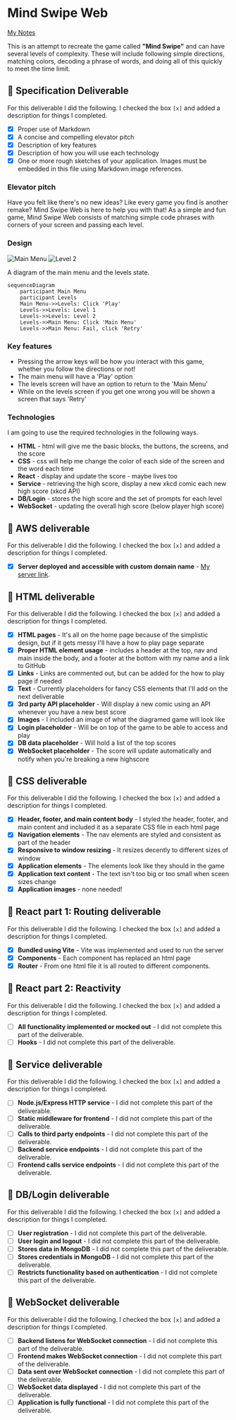 # Mind Swipe Web

[My Notes](notes.md)

This is an attempt to recreate the game called **"Mind Swipe"** and can have several levels of complexity. These will include following simple directions, matching colors, decoding a phrase of words, and doing all of this quickly to meet the time limit.


## 🚀 Specification Deliverable

For this deliverable I did the following. I checked the box `[x]` and added a description for things I completed.

- [x] Proper use of Markdown
- [x] A concise and compelling elevator pitch
- [x] Description of key features
- [x] Description of how you will use each technology
- [x] One or more rough sketches of your application. Images must be embedded in this file using Markdown image references.

### Elevator pitch

Have you felt like there's no new ideas? Like every game you find is another remake? Mind Swipe Web is here to help you with that! As a simple and fun game, Mind Swipe Web consists of matching simple code phrases with corners of your screen and passing each level.

### Design

![Main Menu](https://github.com/user-attachments/assets/4338b19c-a95e-43f7-a9cc-9ea0e07e6d09)
![Level 2](https://github.com/user-attachments/assets/5d45d111-7c2a-4fc4-8c7e-2a97181919c8)

A diagram of the main menu and the levels state.

```mermaid
sequenceDiagram
    participant Main Menu
    participant Levels
    Main Menu->>Levels: Click 'Play'
    Levels->>Levels: Level 1
    Levels->>Levels: Level 2
    Levels->>Main Menu: Click 'Main Menu'
    Levels->>Main Menu: Fail, click 'Retry'
```

### Key features

- Pressing the arrow keys will be how you interact with this game, whether you follow the directions or not!
- The main menu will have a 'Play' option
- The levels screen will have an option to return to the 'Main Menu'
- While on the levels screen if you get one wrong you will be shown a screen that says 'Retry'

### Technologies

I am going to use the required technologies in the following ways.

- **HTML** - html will give me the basic blocks, the buttons, the screens, and the score
- **CSS** - css will help me change the color of each side of the screen and the word each time
- **React** - display and update the score - maybe lives too
- **Service** - retrieving the high score, display a new xkcd comic each new high score (xkcd API)
- **DB/Login** - stores the high score and the set of prompts for each level
- **WebSocket** - updating the overall high score (below player high score)

## 🚀 AWS deliverable

For this deliverable I did the following. I checked the box `[x]` and added a description for things I completed.

- [x] **Server deployed and accessible with custom domain name** - [My server link](https://mindboggle.org).

## 🚀 HTML deliverable

For this deliverable I did the following. I checked the box `[x]` and added a description for things I completed.

- [x] **HTML pages** - It's all on the home page because of the simplistic design, but if it gets messy I'll have a how to play page separate
- [x] **Proper HTML element usage** - includes a header at the top, nav and main inside the body, and a footer at the bottom with my name and a link to GitHub
- [x] **Links** - Links are commented out, but can be added for the how to play page if needed
- [x] **Text** - Currently placeholders for fancy CSS elements that I'll add on the next deliverable
- [x] **3rd party API placeholder** - Will display a new comic using an API whenever you have a new best score
- [x] **Images** - I included an image of what the diagramed game will look like
- [x] **Login placeholder** - Will be on top of the game to be able to access and play
- [x] **DB data placeholder** - Will hold a list of the top scores
- [x] **WebSocket placeholder** - The score will update automatically and notify when you're breaking a new highscore

## 🚀 CSS deliverable

For this deliverable I did the following. I checked the box `[x]` and added a description for things I completed.

- [x] **Header, footer, and main content body** - I styled the header, footer, and main content and included it as a separate CSS file in each html page
- [x] **Navigation elements** - The nav elements are styled and consistent as part of the header
- [x] **Responsive to window resizing** - It resizes decently to different sizes of window
- [x] **Application elements** - The elements look like they should in the game
- [x] **Application text content** - The text isn't too big or too small when sceen sizes change
- [x] **Application images** - none needed!
## 🚀 React part 1: Routing deliverable

For this deliverable I did the following. I checked the box `[x]` and added a description for things I completed.

- [x] **Bundled using Vite** - Vite was implemented and used to run the server
- [x] **Components** - Each component has replaced an html page
- [x] **Router** - From one html file it is all routed to different components.

## 🚀 React part 2: Reactivity

For this deliverable I did the following. I checked the box `[x]` and added a description for things I completed.

- [ ] **All functionality implemented or mocked out** - I did not complete this part of the deliverable.
- [ ] **Hooks** - I did not complete this part of the deliverable.

## 🚀 Service deliverable

For this deliverable I did the following. I checked the box `[x]` and added a description for things I completed.

- [ ] **Node.js/Express HTTP service** - I did not complete this part of the deliverable.
- [ ] **Static middleware for frontend** - I did not complete this part of the deliverable.
- [ ] **Calls to third party endpoints** - I did not complete this part of the deliverable.
- [ ] **Backend service endpoints** - I did not complete this part of the deliverable.
- [ ] **Frontend calls service endpoints** - I did not complete this part of the deliverable.

## 🚀 DB/Login deliverable

For this deliverable I did the following. I checked the box `[x]` and added a description for things I completed.

- [ ] **User registration** - I did not complete this part of the deliverable.
- [ ] **User login and logout** - I did not complete this part of the deliverable.
- [ ] **Stores data in MongoDB** - I did not complete this part of the deliverable.
- [ ] **Stores credentials in MongoDB** - I did not complete this part of the deliverable.
- [ ] **Restricts functionality based on authentication** - I did not complete this part of the deliverable.

## 🚀 WebSocket deliverable

For this deliverable I did the following. I checked the box `[x]` and added a description for things I completed.

- [ ] **Backend listens for WebSocket connection** - I did not complete this part of the deliverable.
- [ ] **Frontend makes WebSocket connection** - I did not complete this part of the deliverable.
- [ ] **Data sent over WebSocket connection** - I did not complete this part of the deliverable.
- [ ] **WebSocket data displayed** - I did not complete this part of the deliverable.
- [ ] **Application is fully functional** - I did not complete this part of the deliverable.
